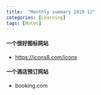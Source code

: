 ```yaml
---
title:  "Monthly summary 2019-12"
categories: [Learning]
tags: [Notes]
---
```


#### 一个很好图标网站

- https://icons8.com/icons

#### 一个酒店预订网站

- booking.com
